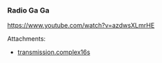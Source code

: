 ### Radio Ga Ga

https://www.youtube.com/watch?v=azdwsXLmrHE



Attachments:
* [transmission.complex16s](./public/transmission.complex16s)